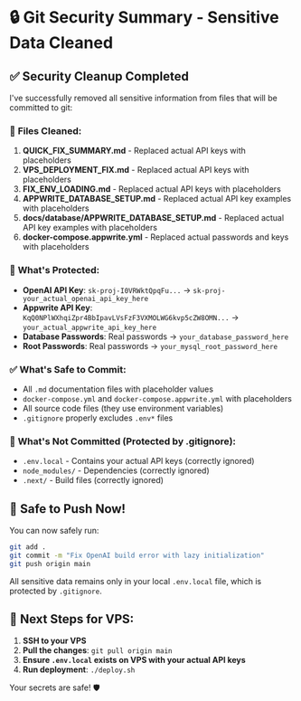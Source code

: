 # 🔒 Git Security Summary - Sensitive Data Cleaned

## ✅ Security Cleanup Completed

I've successfully removed all sensitive information from files that will be committed to git:

### 🧹 **Files Cleaned:**

1. **QUICK_FIX_SUMMARY.md** - Replaced actual API keys with placeholders
2. **VPS_DEPLOYMENT_FIX.md** - Replaced actual API keys with placeholders  
3. **FIX_ENV_LOADING.md** - Replaced actual API keys with placeholders
4. **APPWRITE_DATABASE_SETUP.md** - Replaced actual API key examples with placeholders
5. **docs/database/APPWRITE_DATABASE_SETUP.md** - Replaced actual API key examples with placeholders
6. **docker-compose.appwrite.yml** - Replaced actual passwords and keys with placeholders

### 🔐 **What's Protected:**

- **OpenAI API Key**: `sk-proj-I0VRWktQpqFu...` → `sk-proj-your_actual_openai_api_key_here`
- **Appwrite API Key**: `KqQ0NPlWXhqiZpr4BbIpavLVsFzF3VXMOLWG6kvp5cZW8OMN...` → `your_actual_appwrite_api_key_here`
- **Database Passwords**: Real passwords → `your_database_password_here`
- **Root Passwords**: Real passwords → `your_mysql_root_password_here`

### ✅ **What's Safe to Commit:**

- All `.md` documentation files with placeholder values
- `docker-compose.yml` and `docker-compose.appwrite.yml` with placeholders
- All source code files (they use environment variables)
- `.gitignore` properly excludes `.env*` files

### 🚫 **What's Not Committed (Protected by .gitignore):**

- `.env.local` - Contains your actual API keys (correctly ignored)
- `node_modules/` - Dependencies (correctly ignored)
- `.next/` - Build files (correctly ignored)

## 🚀 Safe to Push Now!

You can now safely run:

```bash
git add .
git commit -m "Fix OpenAI build error with lazy initialization"
git push origin main
```

All sensitive data remains only in your local `.env.local` file, which is protected by `.gitignore`.

## 📝 Next Steps for VPS:

1. **SSH to your VPS**
2. **Pull the changes**: `git pull origin main`
3. **Ensure `.env.local` exists on VPS with your actual API keys**
4. **Run deployment**: `./deploy.sh`

Your secrets are safe! 🛡️ 